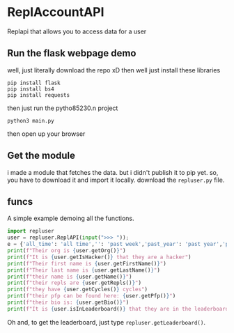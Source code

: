 # ReplAccountAPI
Replapi that allows you to access data for a user 
## Run the flask webpage demo
well, just literally download the repo xD
then well just install these libraries
```
pip install flask
pip install bs4
pip install requests
```
then just run the pytho85230.n project
```
python3 main.py
```
then open up your browser
## Get the module
i made a module that fetches the data.
but i didn't publish it to pip yet.
so, you have to download it and import it locally.
download the `repluser.py` file.

## funcs
A simple example demoing all the functions.
```py
import repluser
user = repluser.ReplAPI(input(">>> ")); 
e = {'all_time': 'all time','': 'past week','past_year': 'past year','past_30_days': 'past 30 days'}
print(f"Their org is {user.getOrg()}") 
print(f"It is {user.getIsHacker()} that they are a hacker")
print(f"Their first name is {user.getFirstName()}") 
print(f"Their last name is {user.getLastName()}") 
print(f"their name is {user.getName()}") 
print(f"their repls are {user.getRepls()}") 
print(f"they have {user.getCycles()} cycles") 
print(f"their pfp can be found here: {user.getPfp()}")
print(f"their bio is: {user.getBio()}")
print(f"It is {user.isInLeaderboard()} that they are in the leaderboard.")
```
Oh and, to get the leaderboard, just type `repluser.getLeaderboard()`.

